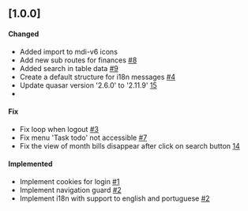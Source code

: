 ## [1.0.0]

#### Changed
- Added import to mdi-v6 icons
- Add new sub routes for finances [#8](https://github.com/BIEMAX/quote-manager/issues/8)
- Added search in table data [#9](https://github.com/BIEMAX/quote-manager/issues/9)
- Create a default structure for i18n messages [#4](https://github.com/BIEMAX/quote-manager/issues/4)
- Update quasar version '2.6.0' to '2.11.9' [15](https://github.com/BIEMAX/quote-manager/issues/15)
-

#### Fix
- Fix loop when logout [#3](https://github.com/BIEMAX/quote-manager/issues/3)
- Fix menu 'Task todo' not accessible [#7](https://github.com/BIEMAX/quote-manager/issues/7)
- Fix the view of month bills disappear after click on search button [14](https://github.com/BIEMAX/quote-manager/issues/14)

#### Implemented
- Implement cookies for login [#1](https://github.com/BIEMAX/quote-manager/issues/1)
- Implement navigation guard [#2](https://github.com/BIEMAX/quote-manager/issues/2)
- Implement i18n with support to english and portuguese [#2](https://github.com/BIEMAX/financial-manager-app/issues/2)

